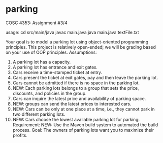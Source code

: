 # parking
COSC 4353: Assignment #3/4

usage:  cd src/main/java        javac main.java         java main.java textFile.txt

Your goal is to model a parking lot using object-oriented programming principles. This project is relatively open-ended; we will be grading based on your use of OOP principles. Assumptions:

  1. A parking lot has a capacity.
  2. A parking lot has entrance and exit gates.
  3. Cars receive a time-stamped ticket at entry.
  4. Cars present the ticket at exit gates, pay and then leave the parking lot.
  5. Cars cannot be admitted if there is no space in the parking lot.
  6. NEW: Each parking lots belongs to a group that sets the price, discounts, and policies in the group.
  7. Cars can inquire the latest price and availability of parking space.
  8. NEW: groups can send the latest prices to interested cars.
  9. NEW: Cars can be only at one place at a time, i.e., they cannot park in two different parking lots.
  10. NEW: Cars choose the lowest available parking lot for parking.
Requirement: NEW: Use the Maven build system to automated the build process.
Goal: The owners of parking lots want you to maximize their profits.
